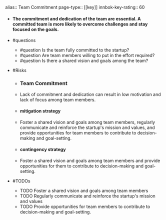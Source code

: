 alias:: Team Commitment
page-type:: [[key]]
innbok-key-rating:: 60
- #### The commitment and dedication of the team are essential. A committed team is more likely to overcome challenges and stay focused on the goals.
- #questions
  - #question Is the team fully committed to the startup?
  - #question Are team members willing to put in the effort required?
  - #question Is there a shared vision and goals among the team?
- #Risks

  - ### Team Commitment
  - Lack of commitment and dedication can result in low motivation and lack of focus among team members.
  - #### mitigation strategy
  - Foster a shared vision and goals among team members, regularly communicate and reinforce the startup's mission and values, and provide opportunities for team members to contribute to decision-making and goal-setting.
  - #### contingency strategy
  - Foster a shared vision and goals among team members and provide opportunities for them to contribute to decision-making and goal-setting.
- #TODOs
  - TODO Foster a shared vision and goals among team members
  - TODO  Regularly communicate and reinforce the startup's mission and values
  - TODO  Provide opportunities for team members to contribute to decision-making and goal-setting.


